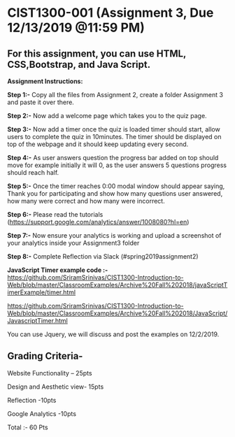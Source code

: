 
# CIST1300-001 (Assignment 3, Due 12/13/2019 @11:59 PM)
## For this assignment, you can use HTML, CSS,Bootstrap, and Java Script. 



**Assignment Instructions:**

**Step 1:-** Copy all the files from Assignment 2, create a folder Assignment 3 and paste it over there.

**Step 2:-** Now add a welcome page which takes you to the quiz page.

**Step 3:-** Now add a timer once the quiz is loaded timer should start, allow users to complete the quiz in 10minutes. The timer should be displayed on top of the webpage and it should keep updating every second.

**Step 4:-** As user answers question the progress bar added on top should move for example initially it will 0, as the user answers 5 questions progress should reach half.

**Step 5:-** Once the timer reaches 0:00 modal window should appear saying, Thank you for participating and show how many questions user answered, how many were correct and how many were incorrect.

**Step 6:-**	Please read the tutorials (https://support.google.com/analytics/answer/1008080?hl=en)

**Step 7:-** Now ensure your analytics is working and upload a screenshot of your analytics inside your Assignment3 folder

**Step 8:-** Complete Reflection via Slack (#spring2019assignment2)

**JavaScript Timer example code :-**
https://github.com/SriramSrinivas/CIST1300-Introduction-to-Web/blob/master/ClassroomExamples/Archive%20Fall%202018/javaScriptTimerExample/timer.html


https://github.com/SriramSrinivas/CIST1300-Introduction-to-Web/blob/master/ClassroomExamples/Archive%20Fall%202018/JavaScript/JavascriptTimer.html

You can use Jquery, we will discuss and post the examples on 12/2/2019.


## Grading Criteria-
Website Functionality – 25pts

Design and Aesthetic view- 15pts

Reflection -10pts

Google Analytics -10pts

Total :- 60 Pts
